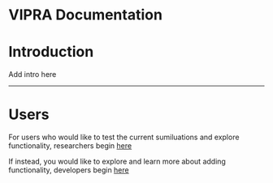 # VIPRA Documentation

# Introduction

Add intro here

---
# Users

For users who would like to test the current sumiluations and explore functionality, researchers begin [here](User-test.md)

If instead, you would like to explore and learn more about adding functionality, developers begin [here](User-add.md)

